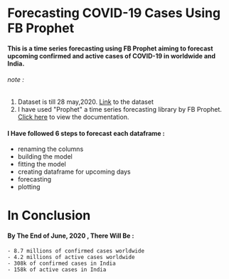 # Forecasting COVID-19 Cases Using FB Prophet

#### This is a time series forecasting using FB Prophet aiming to forecast upcoming confirmed and active cases of COVID-19 in worldwide and India.
 
###### note :  
1. Dataset is till 28 may,2020. [Link](https://www.kaggle.com/sudalairajkumar/novel-corona-virus-2019-dataset/ "kaggle.com") to the dataset
2. I have used "Prophet" a time series forecasting library by FB Prophet. [Click here](https://facebook.github.io/prophet/docs/quick_start.html "FB Prophet") to view the documentation.



#### I Have followed 6 steps to forecast each dataframe :
-  renaming the columns
- building the model
- fitting the model
- creating dataframe for upcoming days
- forecasting
- plotting 

# In Conclusion 
#### By The End of June, 2020 , There Will Be :
    - 8.7 millions of confirmed cases worldwide
    - 4.2 millions of active cases worldwide
    - 308k of confirmed cases in India
    - 158k of active cases in India
